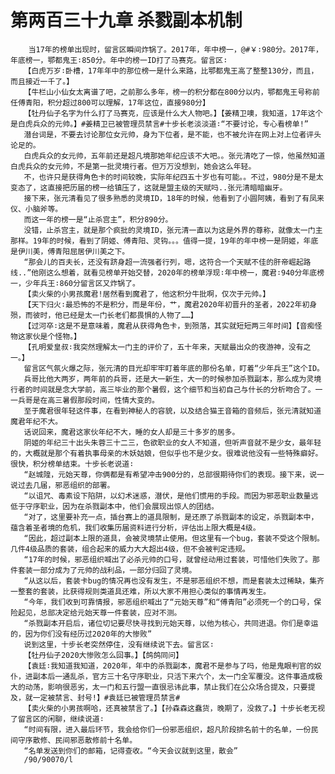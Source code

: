 # 第两百三十九章 杀戮副本机制
        当17年的榜单出现时，留言区瞬间炸锅了。2017年，年中榜一，@#￥∶980分。2017年，年底榜一，鄂都鬼王∶850分。年中的榜一ID打了马赛克。留言区∶
       【白虎万岁∶卧槽，17年年中的那位榜一是什么来路，比鄂都鬼王高了整整130分，而且，而且接近一千了。】
       【牛栏山小仙女太离谱了吧，之前那么多年，榜一的积分都在800分以内，鄂都鬼王号称前任傅青阳，积分超过800可以理解，17年这位，直接980分】
       【牡丹仙子名字为什么打了马赛克，应该是什么大人物吧。】【姜精卫噢，我知道，17年这个是白虎兵众的元帅。】#姜精卫已被管理员禁言#十步长老淡淡道∶“不要讨论，专心看榜单!”
       潜台词是，不要去讨论那位女元帅，身为下位者，是不能，也不被允许在网上对上位者评头论足的。
       白虎兵众的女元帅，五年前还是超凡境那她年纪应该不大吧。。张元清吃了一惊，他虽然知道白虎兵众的女元帅，不是第一批灵境行者。但万万没想到，她会这么年轻。
       不，也许只是获得角色卡的时间较晚，实际年纪四五十岁也有可能。。不过，980分是不是太变态了，这直接把历届的榜一给镇压了，这就是盟主级的天赋吗..张元清暗暗幽牙。
       接下来，张元清看见了很多熟悉的灵境ID，18年的时候，他看到了小圆阿姨，看到了有凤来仪、小脑斧等。
       而这一年的榜一是“止杀宫主”，积分890分。
       没错，止杀宫主，就是那个疯批的灵境ID，张元清一直以为这是外界的尊称，就像太一门主那样。19年的时候，看到了阴姬、傅青阳、灵钩。。。值得一提，19年的年中榜一是阴姬，年底是伊川美，傅青阳屈居伊川美之下。
       “那会儿的百夫长，还没有跻身超一流强者行列，嗯，这符合一个天赋不佳的肝帝崛起路线..”他刚这么想着，就看见榜单开始交替，2020年的榜单浮现∶年中榜一，魔君∶940分年底榜一，少年兵王∶860分留言区又炸锅了。
       【卖火柴的小男孩魔君!居然看到魔君了，他这积分牛批啊，仅次于元帅。】
       【天下归火∶最恐怖的不是积分，而是年份，艹，魔君2020年初晋升的圣者，2022年初身殒，而彼时，他已经是太一门长老们都畏惧的人物了……】
       【过河卒∶这是不是意味着，魔君从获得角色卡，到殒落，其实就短短两三年时间】【音痴怪物这家伙是个怪物。】
       【孔明爱皇叔∶我突然理解太一门主的评价了，五十年来，天赋最出众的夜游神，没有之一。】
       留言区气氛火爆之际，张元清的目光却牢牢盯着年底的那份名单，盯着“少年兵王”这个ID。
       兵哥比他大两岁，两年前的兵哥，还是大一新生，大一的时候参加杀戮副本，那么成为灵境行者的时间就是念大学前，高三毕业的那个暑假，这个细节和当初自己与什长的分析吻合了。一一兵哥是在高三暑假那段时间，性情大变的。
       至于魔君很年轻这件事，在看到神秘人的容貌，以及结合猫王音箱的音频后，张元清就知道魔君年纪不大。
       话说回来，魔君这家伙年纪不大，睡的女人却是三十多岁的居多。
       阴姬的年纪三十出头朱蓉三十二三，色欲职业的女人不知道，但听声音就不是少女，最年轻的，大概就是那个有着执事母亲的木妖姑娘，但似乎也不是少女。很难说他没有一些特殊癖好。很快，积分榜单结束。十步长老说道∶
       “赵城隍，元始天尊，你俩都是有希望冲击900分的，总部很期待你们的表现。接下来，说一说过去几届，邪恶组织的部署。
       “以诅咒、毒素设下陷阱，以幻术迷惑，潜伏，是他们惯用的手段。而因为邪恶职业数量远低于守序职业，因为在杀戮副本中，他们会展现出惊人的团结。
       “对了，这里要补充一点，插台赛上的道具限制，是还原了杀戮副本的设定，杀戮副本中，蕴含着圣者境的危机，我们收集历届资料进行分析，评估出上限大概是4级。
       “因此，超过副本上限的道具，会被灵境禁止使用。但这里有一个bug，套装不受这个限制。几件4级品质的套装，组合起来的威力大大超出4级，但不会被判定违规。
       “17年的时候，邪恶组织喊出了必杀元帅的口号，就曾经动用过套装，可惜他们失败了。那件套装一部分成为了元帅的战利品，一部分归回了灵境。
       “从这以后，套装卡bug的情况再也没有发生，不是邪恶组织不想，而是套装太过稀缺，集齐一整套的套装，比获得规则类道具还难，所以大家不用担心类似的事情再发生。
       “今年，我们收到可靠情报，邪恶组织喊出了“元始天尊”和“傅青阳”必须死一个的口号，保险起见，总部决定给元始天尊一件套装，应对不测。
       “杀戮副本开启后，诸位切记要尽快寻找到元始天尊，以他为核心，共同进退。你们是幸运的，因为你们没有经历过2020年的大惨败”
       说到这里，十步长老突然停住，没有继续说下去。留言区∶
       【牡丹仙子2020大惨败怎么回事。】【鸽鸽同问】
       【袁廷∶我知道我知道，2020年，年中的杀戮副本，魔君不是参与了吗，他是鬼眼判官的奴仆，进副本后一通乱杀，官方三十名守序职业，只活下来六个，太一门全军覆没。这件事造成极大的动荡，影响很恶劣，太一门和五行盟一直很忌讳此事，禁止我们在公众场合提及，只要提及，就一定被禁言、封号!】#袁廷已被管理员禁言#
       【卖火柴的小男孩啊哈，还真被禁言了。】【孙森森这蠢货，晚期了，没救了。】十步长老无视了留言区的闲聊，继续说道∶
       “时间有限，进入最后环节，我会给你们一份邪恶组织，超凡阶段排名前十的名单，一份民间守序散修、民间邪恶散修前十名单。
       “名单发送到你们的邮箱，记得查收。“今天会议就到这里，散会”
       /90/90070/l